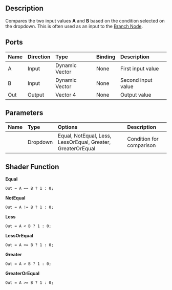 ## Description

Compares the two input values **A** and **B** based on the condition selected on the dropdown. This is often used as an input to the [Branch Node](Branch-Node.md).

## Ports

| Name        | Direction           | Type  | Binding | Description |
|:------------ |:-------------|:-----|:---|:---|
| A      | Input | Dynamic Vector | None | First input value |
| B      | Input | Dynamic Vector | None | Second input value |
| Out | Output      |    Vector 4 | None | Output value |

## Parameters

| Name        | Type           | Options  | Description |
|:------------ |:-------------|:-----|:---|
|      | Dropdown | Equal, NotEqual, Less, LessOrEqual, Greater, GreaterOrEqual | Condition for comparison |

## Shader Function

**Equal**

```
Out = A == B ? 1 : 0;
```

**NotEqual**

```
Out = A != B ? 1 : 0;
```

**Less**

```
Out = A < B ? 1 : 0;
```

**LessOrEqual**

```
Out = A <= B ? 1 : 0;
```

**Greater**

```
Out = A > B ? 1 : 0;
```

**GreaterOrEqual**

```
Out = A >= B ? 1 : 0;
```